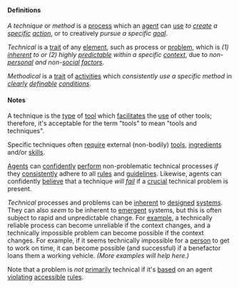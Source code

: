 #### Definitions

*A technique* or *method* is a [process](https://github.com/gcassel/Modular-Organization-Terminology/blob/master/terms/process.md) which an [agent](https://github.com/gcassel/Modular-Organization-Terminology/blob/master/terms/agent.md) can [use](https://github.com/gcassel/Modular-Organization-Terminology/blob/master/terms/use.md) *to [create](https://github.com/gcassel/Modular-Organization-Terminology/blob/master/terms/create.md) a [specific](https://github.com/gcassel/Modular-Organization-Terminology/blob/master/terms/specific.md) [action](https://github.com/gcassel/Modular-Organization-Terminology/blob/master/terms/act.md)*, or to creatively *pursue a specific [goal](https://github.com/gcassel/Modular-Organization-Terminology/blob/master/terms/goal.md)*.

*Technical* is a [trait](https://github.com/gcassel/Modular-Organization-Terminology/blob/master/terms/trait.md) of any [element](https://github.com/gcassel/Modular-Organization-Terminology/blob/master/terms/element.md), such as process or [problem](https://github.com/gcassel/Modular-Organization-Terminology/blob/master/terms/problem.md), which is *(1) [inherent](https://github.com/gcassel/Modular-Organization-Terminology/blob/master/terms/inhere.md) to or (2) highly [predictable](https://github.com/gcassel/Modular-Organization-Terminology/blob/master/terms/predict.md) within a specific [context](https://github.com/gcassel/Modular-Organization-Terminology/blob/master/terms/contexst.md)*, due to *non-[personal](https://github.com/gcassel/Modular-Organization-Terminology/blob/master/terms/personal.md) and non-[social](https://github.com/gcassel/Modular-Organization-Terminology/blob/master/terms/social.md) [factors](https://github.com/gcassel/Modular-Organization-Terminology/blob/master/terms/factor.md)*.

*Methodical* is a [trait](https://github.com/gcassel/Modular-Organization-Terminology/blob/master/terms/trait.md) of [activities](https://github.com/gcassel/Modular-Organization-Terminology/blob/master/terms/activity.md) which *consistently use a specific method* in *[clearly](https://github.com/gcassel/Modular-Organization-Terminology/blob/master/terms/clarify.md) [definable](https://github.com/gcassel/Modular-Organization-Terminology/blob/master/terms/define.md) [conditions](https://github.com/gcassel/Modular-Organization-Terminology/blob/master/terms/condition.md)*.

#### Notes

A technique is the [type](https://github.com/gcassel/Modular-Organizing-Terminology/blob/master/terms/type.md) of [tool](https://github.com/gcassel/Modular-Organizing-Terminology/blob/master/terms/tool.md) which [facilitates](https://github.com/gcassel/Modular-Organizing-Terminology/blob/master/terms/facilitate.md) the [use](https://github.com/gcassel/Modular-Organizing-Terminology/blob/master/terms/use.md) of other tools; therefore, it's acceptable for the term "tools" to mean "tools and techniques".

Specific techniques often [require](https://github.com/gcassel/Modular-Organization-Terminology/blob/master/terms/require.md) external (non-bodily) [tools](https://github.com/gcassel/Modular-Organization-Terminology/blob/master/terms/tool.md), [ingredients](https://github.com/gcassel/Modular-Organization-Terminology/blob/master/terms/ingredient.md) and/or [skills](https://github.com/gcassel/Modular-Organization-Terminology/blob/master/terms/skill.md).

[Agents](https://github.com/gcassel/Modular-Organization-Terminology/blob/master/terms/agent.md) can [confidently](https://github.com/gcassel/Modular-Organization-Terminology/blob/master/terms/confidence.md) [perform](https://github.com/gcassel/Modular-Organization-Terminology/blob/master/terms/perform.md) non-problematic technical processes *if* they [consistently](https://github.com/gcassel/Modular-Organization-Terminology/blob/master/terms/consistent.md) adhere to all [rules](https://github.com/gcassel/Modular-Organization-Terminology/blob/master/terms/rule.md) and [guidelines](https://github.com/gcassel/Modular-Organization-Terminology/blob/master/terms/guideline.md).  Likewise, agents can confidently [believe](https://github.com/gcassel/Modular-Organization-Terminology/blob/master/terms/believe.md) that a technique *will [fail](https://github.com/gcassel/Modular-Organization-Terminology/blob/master/terms/fail.md)* if a [crucial](https://github.com/gcassel/Modular-Organization-Terminology/blob/master/terms/crucial.md) technical problem is present.

*Technical* processes and problems can be [inherent](https://github.com/gcassel/Modular-Organization-Terminology/blob/master/terms/inhere.md) to [designed](https://github.com/gcassel/Modular-Organization-Terminology/blob/master/terms/design.md) [systems](https://github.com/gcassel/Modular-Organization-Terminology/blob/master/terms/system.md).  They can also *seem* to be inherent to [emergent](https://github.com/gcassel/Modular-Organization-Terminology/blob/master/terms/emerge.md) systems, but this is often subject to rapid and unpredictable change.  For [example](https://github.com/gcassel/Modular-Organization-Terminology/blob/master/terms/example.md), a technically reliable process can become unreliable if the context changes, and a technically impossible problem can become possible if the context changes.  For example, if it seems technically impossible for a [person](https://github.com/gcassel/Modular-Organization-Terminology/blob/master/terms/person.md) to get to work on time, it can become possible (and successful) if a benefactor loans them a working vehicle.  *(More examples will help here.)*

Note that a problem is *not* [primarily](https://github.com/gcassel/Modular-Organization-Terminology/blob/master/terms/base.md) technical if it's [based](https://github.com/gcassel/Modular-Organization-Terminology/blob/master/terms/base.md) on an agent [violating](https://github.com/gcassel/Modular-Organization-Terminology/blob/master/terms/violate.md) [accessible](https://github.com/gcassel/Modular-Organization-Terminology/blob/master/terms/access.md) [rules](https://github.com/gcassel/Modular-Organization-Terminology/blob/master/terms/rule.md).
